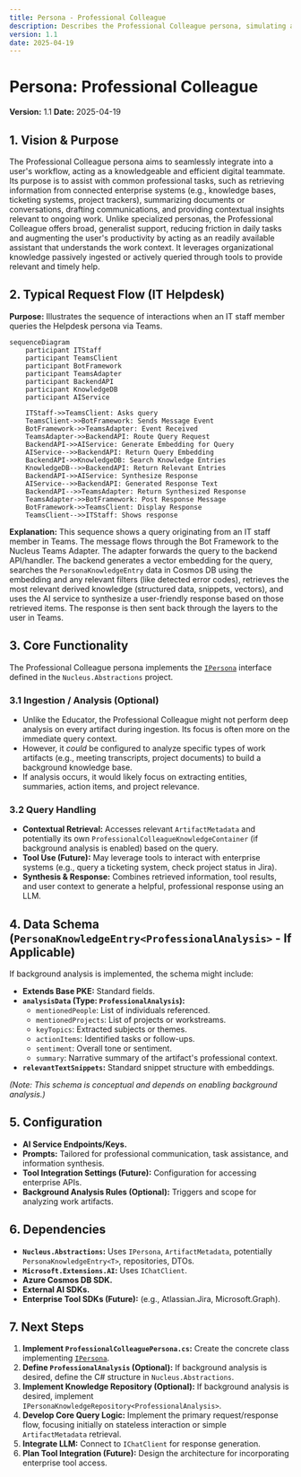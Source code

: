 ```yaml
---
title: Persona - Professional Colleague
description: Describes the Professional Colleague persona, simulating a helpful peer for task assistance, information retrieval, and contextual insights in a work environment.
version: 1.1
date: 2025-04-19
---
```


# Persona: Professional Colleague

**Version:** 1.1
**Date:** 2025-04-19

## 1. Vision & Purpose

The Professional Colleague persona aims to seamlessly integrate into a user's workflow, acting as a knowledgeable and efficient digital teammate. Its purpose is to assist with common professional tasks, such as retrieving information from connected enterprise systems (e.g., knowledge bases, ticketing systems, project trackers), summarizing documents or conversations, drafting communications, and providing contextual insights relevant to ongoing work. Unlike specialized personas, the Professional Colleague offers broad, generalist support, reducing friction in daily tasks and augmenting the user's productivity by acting as an readily available assistant that understands the work context. It leverages organizational knowledge passively ingested or actively queried through tools to provide relevant and timely help.

## 2. Typical Request Flow (IT Helpdesk)

**Purpose:** Illustrates the sequence of interactions when an IT staff member queries the Helpdesk persona via Teams.

```mermaid
sequenceDiagram
    participant ITStaff
    participant TeamsClient
    participant BotFramework
    participant TeamsAdapter
    participant BackendAPI
    participant KnowledgeDB
    participant AIService

    ITStaff->>TeamsClient: Asks query
    TeamsClient->>BotFramework: Sends Message Event
    BotFramework->>TeamsAdapter: Event Received
    TeamsAdapter->>BackendAPI: Route Query Request
    BackendAPI->>AIService: Generate Embedding for Query
    AIService-->>BackendAPI: Return Query Embedding
    BackendAPI->>KnowledgeDB: Search Knowledge Entries
    KnowledgeDB-->>BackendAPI: Return Relevant Entries
    BackendAPI->>AIService: Synthesize Response
    AIService-->>BackendAPI: Generated Response Text
    BackendAPI-->>TeamsAdapter: Return Synthesized Response
    TeamsAdapter->>BotFramework: Post Response Message
    BotFramework->>TeamsClient: Display Response
    TeamsClient-->>ITStaff: Shows response
```

**Explanation:** This sequence shows a query originating from an IT staff member in Teams. The message flows through the Bot Framework to the Nucleus Teams Adapter. The adapter forwards the query to the backend API/handler. The backend generates a vector embedding for the query, searches the `PersonaKnowledgeEntry` data in Cosmos DB using the embedding and any relevant filters (like detected error codes), retrieves the most relevant derived knowledge (structured data, snippets, vectors), and uses the AI service to synthesize a user-friendly response based on those retrieved items. The response is then sent back through the layers to the user in Teams.

## 3. Core Functionality

The Professional Colleague persona implements the [`IPersona`](../../../Nucleus.Abstractions/IPersona.cs) interface defined in the `Nucleus.Abstractions` project.

### 3.1 Ingestion / Analysis (Optional)

*   Unlike the Educator, the Professional Colleague might not perform deep analysis on every artifact during ingestion. Its focus is often more on the immediate query context.
*   However, it *could* be configured to analyze specific types of work artifacts (e.g., meeting transcripts, project documents) to build a background knowledge base.
*   If analysis occurs, it would likely focus on extracting entities, summaries, action items, and project relevance.

### 3.2 Query Handling

*   **Contextual Retrieval:** Accesses relevant `ArtifactMetadata` and potentially its own `ProfessionalColleagueKnowledgeContainer` (if background analysis is enabled) based on the query.
*   **Tool Use (Future):** May leverage tools to interact with enterprise systems (e.g., query a ticketing system, check project status in Jira).
*   **Synthesis & Response:** Combines retrieved information, tool results, and user context to generate a helpful, professional response using an LLM.

## 4. Data Schema (`PersonaKnowledgeEntry<ProfessionalAnalysis>` - If Applicable)

If background analysis is implemented, the schema might include:

*   **Extends Base PKE:** Standard fields.
*   **`analysisData` (Type: `ProfessionalAnalysis`):**
    *   `mentionedPeople`: List of individuals referenced.
    *   `mentionedProjects`: List of projects or workstreams.
    *   `keyTopics`: Extracted subjects or themes.
    *   `actionItems`: Identified tasks or follow-ups.
    *   `sentiment`: Overall tone or sentiment.
    *   `summary`: Narrative summary of the artifact's professional context.
*   **`relevantTextSnippets`:** Standard snippet structure with embeddings.

*(Note: This schema is conceptual and depends on enabling background analysis.)*

## 5. Configuration

*   **AI Service Endpoints/Keys.**
*   **Prompts:** Tailored for professional communication, task assistance, and information synthesis.
*   **Tool Integration Settings (Future):** Configuration for accessing enterprise APIs.
*   **Background Analysis Rules (Optional):** Triggers and scope for analyzing work artifacts.

## 6. Dependencies

*   **`Nucleus.Abstractions`:** Uses `IPersona`, `ArtifactMetadata`, potentially `PersonaKnowledgeEntry<T>`, repositories, DTOs.
*   **`Microsoft.Extensions.AI`:** Uses `IChatClient`.
*   **Azure Cosmos DB SDK.**
*   **External AI SDKs.**
*   **Enterprise Tool SDKs (Future):** (e.g., Atlassian.Jira, Microsoft.Graph).

## 7. Next Steps

1.  **Implement `ProfessionalColleaguePersona.cs`:** Create the concrete class implementing [`IPersona`](../../../Nucleus.Abstractions/IPersona.cs).
2.  **Define `ProfessionalAnalysis` (Optional):** If background analysis is desired, define the C# structure in `Nucleus.Abstractions`.
3.  **Implement Knowledge Repository (Optional):** If background analysis is desired, implement `IPersonaKnowledgeRepository<ProfessionalAnalysis>`.
4.  **Develop Core Query Logic:** Implement the primary request/response flow, focusing initially on stateless interaction or simple `ArtifactMetadata` retrieval.
5.  **Integrate LLM:** Connect to `IChatClient` for response generation.
6.  **Plan Tool Integration (Future):** Design the architecture for incorporating enterprise tool access.